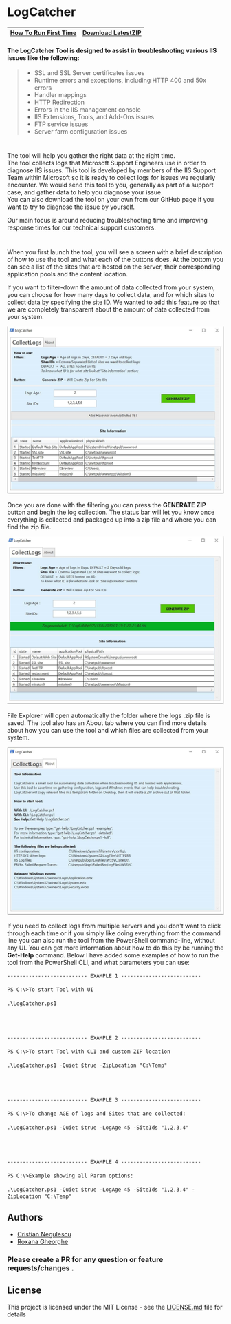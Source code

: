  # __LogCatcher__
 [How To Run First Time](https://github.com/crnegule/LogCatcher/blob/master/RunFirstTime.md) | [Download LatestZIP](https://github.com/crnegule/LogCatcher/releases/latest)
 -------------| -------------



#### The __LogCatcher__ Tool is designed to assist in troubleshooting various __IIS__ issues like the following:
 
>* SSL and SSL Server certificates issues
>* Runtime errors and exceptions, including HTTP 400 and 50x errors
>* 	Handler mappings
>* 	HTTP Redirection
>* 	Errors in the IIS management console
>* 	IIS Extensions, Tools, and Add-Ons issues
>* 	FTP service issues
>* 	Server farm configuration issues
 
 #
The tool will help you gather the right data at the right time.  
The tool collects logs that Microsoft Support Engineers use in order to diagnose IIS issues. 
This tool is developed by members of the IIS Support Team within Microsoft so it is ready to collect logs for issues we regularly encounter.
We would send this tool to you, generally as part of a support case, and gather data to help you diagnose your issue.  
You can also download the tool on your own from our GitHub page if you want to try to diagnose the issue by yourself.

Our main focus is around reducing troubleshooting time and improving response times for our technical support customers. 
# 
When you first launch the tool, you will see a screen with a brief description of how to use the tool and what each of the buttons does. At the bottom you can see a list of the sites that are hosted on the server, their corresponding application pools and the content location. 




If you want to filter-down the amount of data collected from your system, you can choose  for how many days to collect data, and for which sites to collect data by specifying the site ID. We wanted to add this feature so that we are completely transparent about  the amount of data collected from your system.

 ![Image of FirstScreen](/images/FirstScreen.jpg)
 
 
Once you are done with the filtering you can press the __GENERATE ZIP__ button and begin the log collection.  The status bar will let you know once everything is collected and packaged up into a zip file and where you can find the zip file.
 
  ![Image of GeenGenerate](/images/GreenGenerateZip.jpg)
 
File Explorer will open automatically the folder where the logs .zip file is saved.
The tool also has an About tab where you can find more details about how you can use the tool and which files are collected from your system.
 
  ![Image of AboutTab](/images/ToolAbout.jpg)
 
  If you need to collect logs from multiple servers and you don't want to click through each time or if you simply like doing everything from the command line you can also run the tool from the PowerShell command-line, without any UI. You can get more information about how to do this by be running the __Get-Help__ command. Below I have added some examples of how to run the tool from the PowerShell CLI, and what parameters you can use:

   
    -------------------------- EXAMPLE 1 --------------------------
 
    PS C:\>To start Tool with UI
 
    .\LogCatcher.ps1
 
 
 
 
    -------------------------- EXAMPLE 2 --------------------------
 
    PS C:\>To start Tool with CLI and custom ZIP location
 
    .\LogCatcher.ps1 -Quiet $true -ZipLocation "C:\Temp"
 
 
 
 
    -------------------------- EXAMPLE 3 --------------------------
 
    PS C:\>To change AGE of logs and Sites that are collected:
 
    .\LogCatcher.ps1 -Quiet $true -LogAge 45 -SiteIds "1,2,3,4"
 
 
 
 
    -------------------------- EXAMPLE 4 --------------------------
 
    PS C:\>Example showing all Param options:
 
    .\LogCatcher.ps1 -Quiet $true -LogAge 45 -SiteIds "1,2,3,4" -ZipLocation "C:\Temp"
 
 

 


## Authors

* <a class="github-button" href="https://github.com/crnegule" data-icon="octicon-cloud-download" aria-label="Download ntkme/github-buttons on GitHub">Cristian Negulescu</a> 
* <a class="github-button" href="https://github.com/rogheorg" data-icon="octicon-cloud-download" aria-label="Download ntkme/github-buttons on GitHub">Roxana Gheorghe</a> 
### Please create a PR for any question or feature requests/changes .	


## License

This project is licensed under the MIT License - see the [LICENSE.md](LICENSE.md) file for details